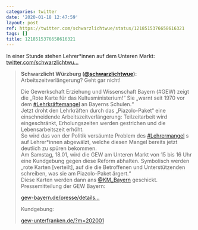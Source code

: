 ```yaml
---
categories: twitter
date: '2020-01-18 12:47:59'
layout: post
ref: https://twitter.com/schwarzlichtwue/status/1218515376658616321
tags: []
title: 1218515376658616321
---
```

In einer Stunde stehen Lehrer\*innen auf dem Unteren Markt: [twitter.com/schwarzlichtwu…](https://twitter.com/schwarzlichtwue/status/1217783379162271744) 
> <b>Schwarzlicht Würzburg ([@schwarzlichtwue](https://twitter.com/schwarzlichtwue)):</b>  
>Arbeitszeitverlängerung? Geht gar nicht!  
>  
>  
>  
>Die Gewerkschaft Erziehung und Wissenschaft Bayern (#GEW) zeigt die „Rote Karte für das Kultusministerium!“ Sie „warnt seit 1970 vor dem [#Lehrkräftemangel](/t/lehrkräftemangel) an Bayerns Schulen.“   
>Jetzt droht den Lehrkräften durch das „Piazolo-Paket“ eine einschneidende Arbeitszeitverlängerung: Teilzeitarbeit wird eingeschränkt, Erholungszeiten werden gestrichen und die Lebensarbeitszeit erhöht.   
>So wird das von der Politik versäumte Problem des [#Lehrermangel](/t/lehrermangel) s auf Lehrer\*innen abgewälzt, welche diesen Mangel bereits jetzt deutlich zu spüren bekommen.   
>Am Samstag, 18.01, wird die GEW am Unteren Markt von 15 bis 16 Uhr eine Kundgebung gegen diese Reform abhalten. Symbolisch werden „rote Karten [verteilt], auf die die Betroffenen und Unterstützenden schreiben, was sie am Piazolo-Paket ärgert.“   
>Diese Karten werden dann ans [@KM_Bayern](https://twitter.com/KM_Bayern) geschickt.   
>Pressemitteilung der GEW Bayern:  
>  
>[gew-bayern.de/presse/details…](https://www.gew-bayern.de/presse/detailseite/neuigkeiten/gew-weist-piazolo-paket-vehement-zurueck/)  
>  
>  
>  
>Kundgebung:  
>  
>[gew-unterfranken.de/?m=202001](https://gew-unterfranken.de/?m=202001)   

